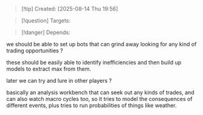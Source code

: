 
>[!tip] Created: [2025-08-14 Thu 19:56]

>[!question] Targets: 

>[!danger] Depends: 

we should be able to set up bots that can grind away looking for any kind of trading opportunities ?

these should be easily able to identify inefficiencies and then build up models to extract max from them.

later we can try and lure in other players ?

basically an analysis workbench that can seek out any kinds of trades, and can also watch macro cycles too, so it tries to model the consequences of different events, plus tries to run probabilities of things like weather.